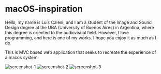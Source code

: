 # macOS-inspiration

Hello, my name is Luis Caleni, and I am a student of the Image and Sound Design degree at the UBA (University of Buenos Aires) in Argentina,
where this degree is oriented to the audiovisual field. However, I love programming, and here is one of my works. I hope you enjoy it as
much as I do.

This is MVC based web application that seeks to recreate the experience of a macos system

![screenshot-1](https://user-images.githubusercontent.com/77455357/191336728-56e14fda-c745-4560-9eba-4ee6d1137f50.png)
![screenshot-2](https://user-images.githubusercontent.com/77455357/191337031-69056333-3374-4636-9c60-6a07cfcc2a60.png)
![screenshot-3](https://user-images.githubusercontent.com/77455357/191337098-c6e5f8bd-979d-404b-a6c1-10ba1fe8fbc0.png)
